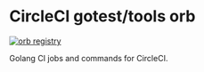 # CircleCI gotest/tools orb

[![orb registry][badge]](https://circleci.com/orbs/registry/orb/gotest/tools)

[badge]: https://img.shields.io/endpoint.svg?url=https://badges.circleci.io/orb/gotest/tools

Golang CI jobs and commands for CircleCI.

